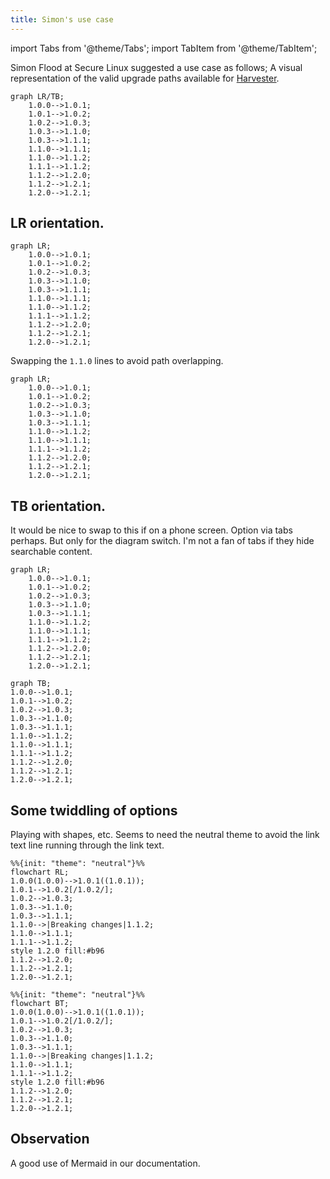 ```yaml
---
title: Simon's use case
---
```

import Tabs from '@theme/Tabs';
import TabItem from '@theme/TabItem';


Simon Flood at Secure Linux suggested a use case as follows;
A visual representation of the valid upgrade paths available
for [Harvester](https://docs.harvesterhci.io/v1.2/upgrade/index).

```console
graph LR/TB;
    1.0.0-->1.0.1;
    1.0.1-->1.0.2;
    1.0.2-->1.0.3;
    1.0.3-->1.1.0;
    1.0.3-->1.1.1;
    1.1.0-->1.1.1;
    1.1.0-->1.1.2;
    1.1.1-->1.1.2;
    1.1.2-->1.2.0;
    1.1.2-->1.2.1;
    1.2.0-->1.2.1;
```


## LR orientation.

```mermaid
graph LR;
    1.0.0-->1.0.1;
    1.0.1-->1.0.2;
    1.0.2-->1.0.3;
    1.0.3-->1.1.0;
    1.0.3-->1.1.1;
    1.1.0-->1.1.1;
    1.1.0-->1.1.2;
    1.1.1-->1.1.2;
    1.1.2-->1.2.0;
    1.1.2-->1.2.1;
    1.2.0-->1.2.1;
```

Swapping the `1.1.0` lines to avoid path overlapping.

```mermaid
graph LR;
    1.0.0-->1.0.1;
    1.0.1-->1.0.2;
    1.0.2-->1.0.3;
    1.0.3-->1.1.0;
    1.0.3-->1.1.1;
    1.1.0-->1.1.2;
    1.1.0-->1.1.1;
    1.1.1-->1.1.2;
    1.1.2-->1.2.0;
    1.1.2-->1.2.1;
    1.2.0-->1.2.1;
```

## TB orientation.

It would be nice to swap to this if on a phone screen. Option
via tabs perhaps. But only for the diagram switch. I'm not a fan of tabs if
they hide searchable content.

<Tabs>
  <TabItem value="Horizontal LR" label="Horizontal LR" default>

```mermaid
graph LR;
    1.0.0-->1.0.1;
    1.0.1-->1.0.2;
    1.0.2-->1.0.3;
    1.0.3-->1.1.0;
    1.0.3-->1.1.1;
    1.1.0-->1.1.2;
    1.1.0-->1.1.1;
    1.1.1-->1.1.2;
    1.1.2-->1.2.0;
    1.1.2-->1.2.1;
    1.2.0-->1.2.1;
```

  </TabItem>
  <TabItem value="Vertical TB" label="Vertical TB">

```mermaid
graph TB;
1.0.0-->1.0.1;
1.0.1-->1.0.2;
1.0.2-->1.0.3;
1.0.3-->1.1.0;
1.0.3-->1.1.1;
1.1.0-->1.1.2;
1.1.0-->1.1.1;
1.1.1-->1.1.2;
1.1.2-->1.2.0;
1.1.2-->1.2.1;
1.2.0-->1.2.1;
```

  </TabItem>
</Tabs>

## Some twiddling of options

Playing with shapes, etc. Seems to need the neutral theme to avoid the link text line running through the link text.

<Tabs>
  <TabItem value="Horizontal RL" label="Horizontal RL" default>

```mermaid
%%{init: "theme": "neutral"}%%
flowchart RL;
1.0.0(1.0.0)-->1.0.1((1.0.1));
1.0.1-->1.0.2[/1.0.2/];
1.0.2-->1.0.3;
1.0.3-->1.1.0;
1.0.3-->1.1.1;
1.1.0-->|Breaking changes|1.1.2;
1.1.0-->1.1.1;
1.1.1-->1.1.2;
style 1.2.0 fill:#b96
1.1.2-->1.2.0;
1.1.2-->1.2.1;
1.2.0-->1.2.1;
```

  </TabItem>
  <TabItem value="Vertical BT" label="Vertical BT">

```mermaid
%%{init: "theme": "neutral"}%%
flowchart BT;
1.0.0(1.0.0)-->1.0.1((1.0.1));
1.0.1-->1.0.2[/1.0.2/];
1.0.2-->1.0.3;
1.0.3-->1.1.0;
1.0.3-->1.1.1;
1.1.0-->|Breaking changes|1.1.2;
1.1.0-->1.1.1;
1.1.1-->1.1.2;
style 1.2.0 fill:#b96
1.1.2-->1.2.0;
1.1.2-->1.2.1;
1.2.0-->1.2.1;
```

  </TabItem>
</Tabs>

## Observation

A good use of Mermaid in our documentation.
